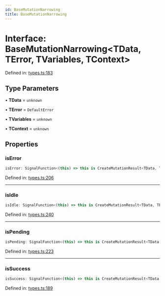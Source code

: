 ```yaml
---
id: BaseMutationNarrowing
title: BaseMutationNarrowing
---
```


<!-- DO NOT EDIT: this page is autogenerated from the type comments -->

# Interface: BaseMutationNarrowing\<TData, TError, TVariables, TContext\>

Defined in: [types.ts:183](https://github.com/TanStack/query/blob/main/packages/angular-query-experimental/src/types.ts#L183)

## Type Parameters

• **TData** = `unknown`

• **TError** = `DefaultError`

• **TVariables** = `unknown`

• **TContext** = `unknown`

## Properties

### isError

```ts
isError: SignalFunction<(this) => this is CreateMutationResult<TData, TError, TVariables, TContext, Override<MutationObserverErrorResult<TData, TError, TVariables, TContext>, { mutate: CreateMutateFunction<TData, TError, TVariables, TContext> }> & { mutateAsync: CreateMutateAsyncFunction<TData, TError, TVariables, TContext> }>>;
```

Defined in: [types.ts:206](https://github.com/TanStack/query/blob/main/packages/angular-query-experimental/src/types.ts#L206)

***

### isIdle

```ts
isIdle: SignalFunction<(this) => this is CreateMutationResult<TData, TError, TVariables, TContext, Override<MutationObserverIdleResult<TData, TError, TVariables, TContext>, { mutate: CreateMutateFunction<TData, TError, TVariables, TContext> }> & { mutateAsync: CreateMutateAsyncFunction<TData, TError, TVariables, TContext> }>>;
```

Defined in: [types.ts:240](https://github.com/TanStack/query/blob/main/packages/angular-query-experimental/src/types.ts#L240)

***

### isPending

```ts
isPending: SignalFunction<(this) => this is CreateMutationResult<TData, TError, TVariables, TContext, Override<MutationObserverLoadingResult<TData, TError, TVariables, TContext>, { mutate: CreateMutateFunction<TData, TError, TVariables, TContext> }> & { mutateAsync: CreateMutateAsyncFunction<TData, TError, TVariables, TContext> }>>;
```

Defined in: [types.ts:223](https://github.com/TanStack/query/blob/main/packages/angular-query-experimental/src/types.ts#L223)

***

### isSuccess

```ts
isSuccess: SignalFunction<(this) => this is CreateMutationResult<TData, TError, TVariables, TContext, Override<MutationObserverSuccessResult<TData, TError, TVariables, TContext>, { mutate: CreateMutateFunction<TData, TError, TVariables, TContext> }> & { mutateAsync: CreateMutateAsyncFunction<TData, TError, TVariables, TContext> }>>;
```

Defined in: [types.ts:189](https://github.com/TanStack/query/blob/main/packages/angular-query-experimental/src/types.ts#L189)

